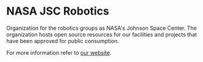 # NASA JSC Robotics

Organization for the robotics groups as NASA's Johnson Space Center.
The organization hosts open source resources for our facilities and projects that have been approved for public consumption.

For more information refer to [our website](https://www.nasa.gov/reference/jsc-robotics/).
